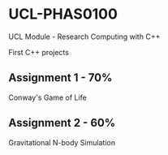 # UCL-PHAS0100
UCL Module - Research Computing with C++

First C++ projects

## Assignment 1 - 70%
Conway's Game of Life

## Assignment 2 - 60%
Gravitational N-body Simulation
